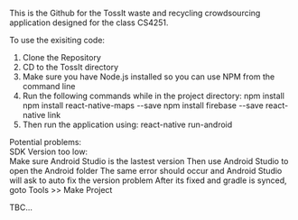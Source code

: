 This is the Github for the TossIt waste and recycling crowdsourcing application designed for the class CS4251.

To use the exisiting code:

1. Clone the Repository
2. CD to the TossIt directory
3. Make sure you have Node.js installed so you can use NPM from the command line
4. Run the following commands while in the project directory:
   npm install
   npm install react-native-maps --save
   npm install firebase --save
   react-native link
5. Then run the application using:
   react-native run-android

Potential problems:  
SDK Version too low:  
  Make sure Android Studio is the lastest version
  Then use Android Studio to open the Android folder
  The same error should occur and Android Studio will ask to auto fix the version problem
  After its fixed and gradle is synced, goto Tools >> Make Project

TBC...
